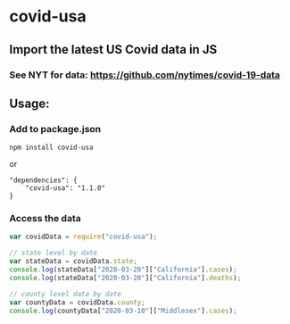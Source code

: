 # covid-usa 
## Import the latest US Covid data in JS
### See NYT for data: https://github.com/nytimes/covid-19-data


## Usage:
### Add to package.json
`npm install covid-usa`

or

```
"dependencies": {
    "covid-usa": "1.1.0"
}
```
### Access the data
```js
var covidData = require("covid-usa");

// state level by date
var stateData = covidData.state;
console.log(stateData["2020-03-20"]["California"].cases);
console.log(stateData["2020-03-20"]["California"].deaths);

// county level data by date
var countyData = covidData.county;
console.log(countyData["2020-03-10"]["Middlesex"].cases);
```


